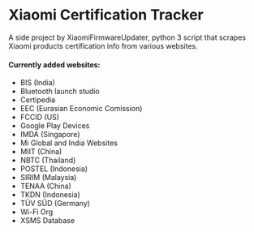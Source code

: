 # Xiaomi Certification Tracker
A side project by XiaomiFirmwareUpdater, python 3 script that scrapes Xiaomi products certification info from various websites.

#### Currently added websites:
- BIS (India)
- Bluetooth launch studio
- Certipedia
- EEC (Eurasian Economic Comission)
- FCCID (US)
- Google Play Devices
- IMDA (Singapore) 
- Mi Global and India Websites
- MIIT (China)
- NBTC (Thailand)
- POSTEL (Indonesia)
- SIRIM (Malaysia)
- TENAA (China)
- TKDN (Indonesia)
- TÜV SÜD (Germany)
- Wi-Fi Org
- XSMS Database
